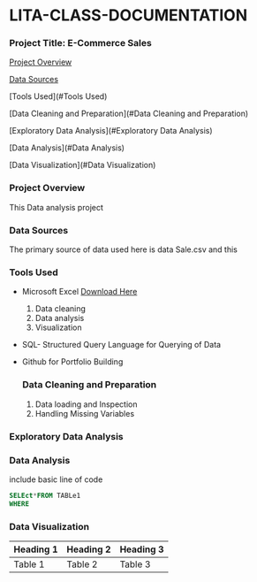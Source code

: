 # LITA-CLASS-DOCUMENTATION

### Project Title: E-Commerce Sales

[Project Overview](#project-overview)

[Data Sources](#data-sources)

[Tools Used](#Tools Used)

[Data Cleaning and Preparation](#Data Cleaning and Preparation)

[Exploratory Data Analysis](#Exploratory Data Analysis)

[Data Analysis](#Data Analysis)

[Data Visualization](#Data Visualization)

### Project Overview
This Data analysis project 

### Data Sources 
The primary source of data used here is data Sale.csv and this

### Tools Used
- Microsoft Excel [Download Here](https://www.microsoft.com)
  1. Data cleaning
  2. Data analysis 
  3.  Visualization
- SQL- Structured Query Language for Querying of Data
- Github for Portfolio Building

  ### Data Cleaning and Preparation
  1. Data loading and Inspection
  2. Handling Missing Variables
 
### Exploratory Data Analysis

### Data Analysis
include basic line of code

```SQL
SELEct*FROM TABLe1
WHERE
```

### Data Visualization



|Heading 1|Heading 2|Heading 3|
|---------|---------|---------|
|Table 1  |Table 2  |Table 3  |
